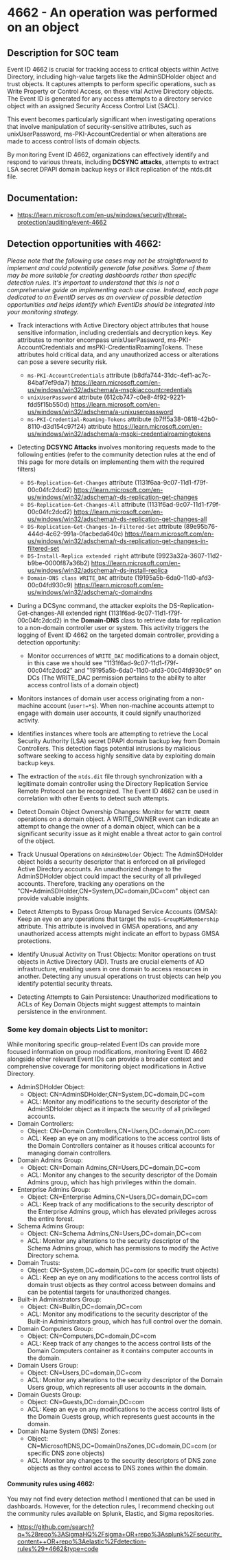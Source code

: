 # 4662 - An operation was performed on an object

## Description for SOC team
Event ID 4662 is crucial for tracking access to critical objects within Active Directory, including high-value targets like the AdminSDHolder object and trust objects. It captures attempts to perform specific operations, such as Write Property or Control Access, on these vital Active Directory objects. The Event ID is generated for any access attempts to a directory service object with an assigned Security Access Control List (SACL).

This event becomes particularly significant when investigating operations that involve manipulation of security-sensitive attributes, such as unixUserPassword, ms-PKI-AccountCredential or when alterations are made to access control lists of domain objects.

By monitoring Event ID 4662, organizations can effectively identify and respond to various threats, including **DCSYNC attacks**, attempts to extract LSA secret DPAPI domain backup keys or illicit replication of the ntds.dit file.

## Documentation:
- https://learn.microsoft.com/en-us/windows/security/threat-protection/auditing/event-4662

## Detection opportunities with 4662:
*Please note that the following use cases may not be straightforward to implement and could potentially generate false positives. Some of them may be more suitable for creating dashboards rather than specific detection rules. It's important to understand that this is not a comprehensive guide on implementing each use case. Instead, each page dedicated to an EventID serves as an overview of possible detection opportunities and helps identify which EventIDs should be integrated into your monitoring strategy.*

- Track interactions with Active Directory object attributes that house sensitive information, including credentials and decryption keys. Key attributes to monitor encompass unixUserPassword, ms-PKI-AccountCredentials and msPKI-CredentialRoamingTokens. These attributes hold critical data, and any unauthorized access or alterations can pose a severe security risk.
  - `ms-PKI-AccountCredentials` attribute (b8dfa744-31dc-4ef1-ac7c-84baf7ef9da7) https://learn.microsoft.com/en-us/windows/win32/adschema/a-mspkiaccountcredentials
  - `unixUserPassword` attribute (612cb747-c0e8-4f92-9221-fdd5f15b550d) https://learn.microsoft.com/en-us/windows/win32/adschema/a-unixuserpassword
  - `ms-PKI-Credential-Roaming-Tokens` attribute (b7ff5a38-0818-42b0-8110-d3d154c97f24) attribute https://learn.microsoft.com/en-us/windows/win32/adschema/a-mspki-credentialroamingtokens

- Detecting **DCSYNC Attacks** involves monitoring requests made to the following entities (refer to the community detection rules at the end of this page for more details on implementing them with the required filters)
  - `DS-Replication-Get-Changes` attribute (1131f6aa-9c07-11d1-f79f-00c04fc2dcd2) https://learn.microsoft.com/en-us/windows/win32/adschema/r-ds-replication-get-changes
  - `DS-Replication-Get-Changes-All` attribute (1131f6ad-9c07-11d1-f79f-00c04fc2dcd2) https://learn.microsoft.com/en-us/windows/win32/adschema/r-ds-replication-get-changes-all
  - `DS-Replication-Get-Changes-In-Filtered-Set` attribute (89e95b76-444d-4c62-991a-0facbeda640c) https://learn.microsoft.com/en-us/windows/win32/adschema/r-ds-replication-get-changes-in-filtered-set
  - `DS-Install-Replica extended right` attribute (9923a32a-3607-11d2-b9be-0000f87a36b2) https://learn.microsoft.com/en-us/windows/win32/adschema/r-ds-install-replica
  - `Domain-DNS class WRITE_DAC` attribute (19195a5b-6da0-11d0-afd3-00c04fd930c9) https://learn.microsoft.com/en-us/windows/win32/adschema/c-domaindns

- During a DCSync command, the attacker exploits the DS-Replication-Get-changes-All extended right (1131f6ad-9c07-11d1-f79f-00c04fc2dcd2) in the **Domain-DNS** class to retrieve data for replication to a non-domain controller user or system. This activity triggers the logging of Event ID 4662 on the targeted domain controller, providing a detection opportunity:
  - Monitor occurrences of `WRITE_DAC` modifications to a domain object, in this case we should see "1131f6ad-9c07-11d1-f79f-00c04fc2dcd2" and "19195a5b-6da0-11d0-afd3-00c04fd930c9" on DCs (The WRITE_DAC permission pertains to the ability to alter access control lists of a domain object)
 
- Monitors instances of domain user access originating from a non-machine account (`user!=*$`). When non-machine accounts attempt to engage with domain user accounts, it  could signify unauthorized activity.

- Identifies instances where tools are attempting to retrieve the Local Security Authority (LSA) secret DPAPI domain backup key from Domain Controllers. This detection flags potential intrusions by malicious software seeking to access highly sensitive data by exploiting domain backup keys.

- The extraction of the `ntds.dit` file through synchronization with a legitimate domain controller using the Directory Replication Service Remote Protocol can be recognized. The Event ID 4662 can be used in correlation with other Events to detect such attempts.

- Detect Domain Object Ownership Changes: Monitor for `WRITE_OWNER` operations on a domain object. A WRITE_OWNER event can indicate an attempt to change the owner of a domain object, which can be a significant security issue as it might enable a threat actor to gain control of the object.

- Track Unusual Operations on `AdminSDHolder` Object: The AdminSDHolder object holds a security descriptor that is enforced on all privileged Active Directory accounts. An unauthorized change to the AdminSDHolder object could impact the security of all privileged accounts. Therefore, tracking any operations on the "CN=AdminSDHolder,CN=System,DC=domain,DC=com" object can provide valuable insights.

- Detect Attempts to Bypass Group Managed Service Accounts (GMSA): Keep an eye on any operations that target the `msDS-GroupMSAMembership` attribute. This attribute is involved in GMSA operations, and any unauthorized access attempts might indicate an effort to bypass GMSA protections.

- Identify Unusual Activity on Trust Objects: Monitor operations on trust objects in Active Directory (AD). Trusts are crucial elements of AD infrastructure, enabling users in one domain to access resources in another. Detecting any unusual operations on trust objects can help you identify potential security threats.

- Detecting Attempts to Gain Persistence: Unauthorized modifications to ACLs of Key Domain Objects might suggest attempts to maintain persistence in the environment.

### Some key domain objects List to monitor:

While monitoring specific group-related Event IDs can provide more focused information on group modifications, monitoring Event ID 4662 alongside other relevant Event IDs can provide a broader context and comprehensive coverage for monitoring object modifications in Active Directory.

- AdminSDHolder Object:
  - Object: CN=AdminSDHolder,CN=System,DC=domain,DC=com
  - ACL: Monitor any modifications to the security descriptor of the AdminSDHolder object as it impacts the security of all privileged accounts.
- Domain Controllers:
  - Object: CN=Domain Controllers,CN=Users,DC=domain,DC=com
  - ACL: Keep an eye on any modifications to the access control lists of the Domain Controllers container as it houses critical accounts for managing domain controllers.
- Domain Admins Group:
  - Object: CN=Domain Admins,CN=Users,DC=domain,DC=com
  - ACL: Monitor any changes to the security descriptor of the Domain Admins group, which has high privileges within the domain.
- Enterprise Admins Group:
  - Object: CN=Enterprise Admins,CN=Users,DC=domain,DC=com
  - ACL: Keep track of any modifications to the security descriptor of the Enterprise Admins group, which has elevated privileges across the entire forest.
- Schema Admins Group:
  - Object: CN=Schema Admins,CN=Users,DC=domain,DC=com
  - ACL: Monitor any alterations to the security descriptor of the Schema Admins group, which has permissions to modify the Active Directory schema.
- Domain Trusts:
  - Object: CN=System,DC=domain,DC=com (or specific trust objects)
  - ACL: Keep an eye on any modifications to the access control lists of domain trust objects as they control access between domains and can be potential targets for unauthorized changes.
- Built-in Administrators Group:
  - Object: CN=Builtin,DC=domain,DC=com
  - ACL: Monitor any modifications to the security descriptor of the Built-in Administrators group, which has full control over the domain.
- Domain Computers Group:
  - Object: CN=Computers,DC=domain,DC=com
  - ACL: Keep track of any changes to the access control lists of the Domain Computers container as it contains computer accounts in the domain.
- Domain Users Group:
  - Object: CN=Users,DC=domain,DC=com
  - ACL: Monitor any alterations to the security descriptor of the Domain Users group, which represents all user accounts in the domain.
- Domain Guests Group:
  - Object: CN=Guests,DC=domain,DC=com
  - ACL: Keep an eye on any modifications to the access control lists of the Domain Guests group, which represents guest accounts in the domain.
- Domain Name System (DNS) Zones:
  - Object: CN=MicrosoftDNS,DC=DomainDnsZones,DC=domain,DC=com (or specific DNS zone objects)
  - ACL: Monitor any changes to the security descriptors of DNS zone objects as they control access to DNS zones within the domain.

#### Community rules using 4662: 
You may not find every detection method I mentioned that can be used in dashboards. However, for the detection rules, I recommend checking out the community rules available on Splunk, Elastic, and Sigma repositories.
- https://github.com/search?q=%28repo%3ASigmaHQ%2Fsigma+OR+repo%3Asplunk%2Fsecurity_content++OR+repo%3Aelastic%2Fdetection-rules%29+4662&type=code
